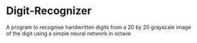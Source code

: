 # Digit-Recognizer
A program to recognise handwritten digits from a 20 by 20 grayscale image of the digit using a simple neural network in octave
